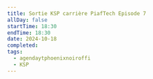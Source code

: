 ```yaml
---
title: Sortie KSP carrière PiafTech Episode 7
allDay: false
startTime: 18:30
endTime: 18:30
date: 2024-10-18
completed: 
tags:
  - agendaytphoenixnoiroffi
  - KSP
---
```

